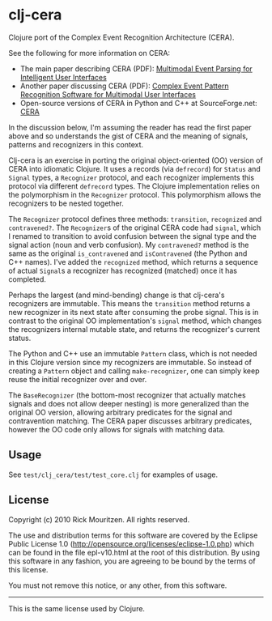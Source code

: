 # clj-cera

Clojure port of the Complex Event Recognition Architecture (CERA).

See the following for more information on CERA:

* The main paper describing CERA (PDF): [Multimodal Event Parsing for Intelligent User Interfaces](http://www.entish.org/published/P2338-fitzgerald.pdf)
* Another paper discussing CERA (PDF): [Complex Event Pattern Recognition Software for Multimodal User Interfaces](http://www.cs.cmu.edu/~aphillips/publications/cera-mics-04.pdf)
* Open-source versions of CERA in Python and C++ at SourceForge.net: [CERA](http://sourceforge.net/projects/cera/)

In the discussion below, I'm assuming the reader has read the first paper above and so understands the gist of CERA and the meaning of signals, patterns and recognizers in this context.

Clj-cera is an exercise in porting the original object-oriented (OO) version of CERA into idiomatic Clojure. It uses a records (via `defrecord`) for `Status` and `Signal` types, a `Recognizer` protocol, and each recognizer implements this protocol via different `defrecord` types. The Clojure implementation relies on the polymorphism in the `Recognizer` protocol. This polymorphism allows the recognizers to be nested together.

The `Recognizer` protocol defines three methods: `transition`, `recognized` and `contravened?`. The `Recognizer`s of the original CERA code had `signal`, which I renamed to transition to avoid confusion between the signal type and the signal action (noun and verb confusion). My `contravened?` method is the same as the original `is_contravened` and `isContravened` (the Python and C++ names). I've added the `recognized` method, which returns a sequence of actual `Signal`s a recognizer has recognized (matched) once it has completed.

Perhaps the largest (and mind-bending) change is that clj-cera's recognizers are immutable. This means the `transition` method returns a new recognizer in its next state after consuming the probe signal. This is in contrast to the original OO implementation's `signal` method, which changes the recognizers internal mutable state, and returns the recognizer's current status.

The Python and C++ use an immutable `Pattern` class, which is not needed in this Clojure version since my recognizers are immutable. So instead of creating a `Pattern` object and calling `make-recognizer`, one can simply keep reuse the initial recognizer over and over.

The `BaseRecognizer` (the bottom-most recognizer that actually matches signals and does not allow deeper nesting) is more generalized than the original OO version, allowing arbitrary predicates for the signal and contravention matching. The CERA paper discusses arbitrary predicates, however the OO code only allows for signals with matching data.

## Usage

See `test/clj_cera/test/test_core.clj` for examples of usage.

<!--
## Installation
-->

## License

Copyright (c) 2010 Rick Mouritzen. All rights reserved.

The use and distribution terms for this software are covered by the
Eclipse Public License 1.0 (http://opensource.org/licenses/eclipse-1.0.php)
which can be found in the file epl-v10.html at the root of this distribution.
By using this software in any fashion, you are agreeing to be bound by
the terms of this license.

You must not remove this notice, or any other, from this software.

***
This is the same license used by Clojure.
